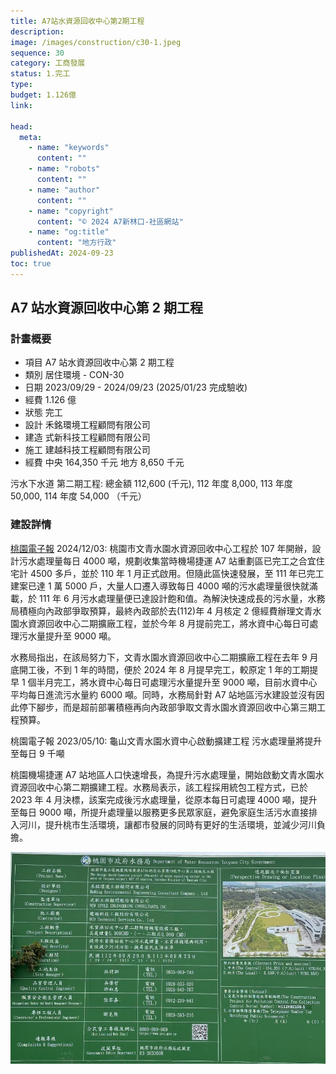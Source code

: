 ```yaml
---
title: A7站水資源回收中心第2期工程
description:
image: /images/construction/c30-1.jpeg
sequence: 30
category: 工商發展
status: 1.完工
type:
budget: 1.126億
link:

head:
  meta:
    - name: "keywords"
      content: ""
    - name: "robots"
      content: ""
    - name: "author"
      content: ""
    - name: "copyright"
      content: "© 2024 A7新林口-社區網站"
    - name: "og:title"
      content: "地方行政"
publishedAt: 2024-09-23
toc: true
---
```


## A7 站水資源回收中心第 2 期工程

### 計畫概要

- 項目 A7 站水資源回收中心第 2 期工程
- 類別 居住環境 - CON-30
- 日期 2023/09/29 - 2024/09/23 (2025/01/23 完成驗收)
- 經費 1.126 億
- 狀態 完工
- 設計 禾銘環境工程顧問有限公司
- 建造 式新科技工程顧問有限公司
- 施工 建越科技工程顧問有限公司
- 經費 中央 164,350 千元 地方 8,650 千元

污水下水道 第二期工程: 總金額 112,600 (千元), 112 年度 8,000, 113 年度 50,000, 114 年度 54,000 （千元）

### 建設詳情

<a href="https://tyenews.com/2024/12/768414/?fbclid=IwY2xjawG7VMFleHRuA2FlbQIxMAABHT5kLhs_NA3yf_gY-Lu53fjMrC5_uaqGa4RsYnqDwQp70IXjM7W-1w28XA_aem_5yuSMqYLYUtcMuzX0E0H-Q">桃園電子報</a> 2024/12/03:
桃園市文青水園水資源回收中心工程於 107 年開辦，設計污水處理量每日 4000 噸，規劃收集當時機場捷運 A7 站重劃區已完工之合宜住宅計 4500 多戶，並於 110 年 1 月正式啟用。但隨此區快速發展，至 111 年已完工建案已達 1 萬 5000 戶，大量人口遷入導致每日 4000 噸的污水處理量很快就滿載，於 111 年 6 月污水處理量便已達設計飽和值。為解決快速成長的污水量，水務局積極向內政部爭取預算，最終內政部於去(112)年 4 月核定 2 億經費辦理文青水園水資源回收中心二期擴廠工程，並於今年 8 月提前完工，將水資中心每日可處理污水量提升至 9000 噸。

水務局指出，在該局努力下，文青水園水資源回收中心二期擴廠工程在去年 9 月底開工後，不到 1 年的時間，便於 2024 年 8 月提早完工，較原定 1 年的工期提早 1 個半月完工，將水資中心每日可處理污水量提升至 9000 噸，目前水資中心平均每日進流污水量約 6000 噸。同時，水務局針對 A7 站地區污水建設並沒有因此停下腳步，而是超前部署積極再向內政部爭取文青水園水資源回收中心第三期工程預算。

桃園電子報 2023/05/10: 龜山文青水園水資中心啟動擴建工程 污水處理量將提升至每日 9 千噸

桃園機場捷運 A7 站地區人口快速增長，為提升污水處理量，開始啟動文青水園水資源回收中心第二期擴建工程。水務局表示，該工程採用統包工程方式，已於 2023 年 4 月決標，該案完成後污水處理量，從原本每日可處理 4000 噸，提升至每日 9000 噸，所提升處理量以服務更多民眾家庭，避免家庭生活污水直接排入河川，提升桃市生活環境，讓都市發展的同時有更好的生活環境，並減少河川負擔。

![c30-1.jpeg](/images/construction/c30-1.jpeg)

